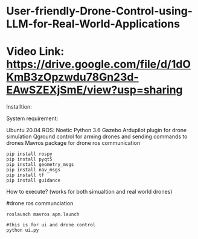 # User-friendly-Drone-Control-using-LLM-for-Real-World-Applications
# Video Link: https://drive.google.com/file/d/1dOKmB3zOpzwdu78Gn23d-EAwSZEXjSmE/view?usp=sharing

Installtion:

System requirement:

Ubuntu 20.04
ROS: Noetic
Python 3.6
Gazebo
Ardupilot plugin for drone simulation
Qground control for arming drones and sending commands to drones
Mavros package for drone ros communication 

```
pip install rospy
pip install pyqt5
pip install geometry_msgs
pip install nav_msgs
pip install tf
pip install guidance
```



How to execute? (works for both simualtion and real world drones)

#drone ros communciation
```
roslaunch mavros apm.launch

#this is for ui and drone control
python ui.py 
